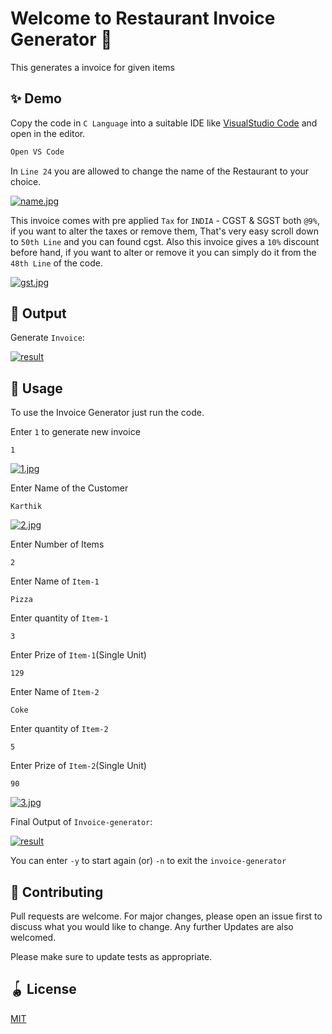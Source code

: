 # Welcome to Restaurant Invoice Generator 👋

This generates a invoice for given items 

## ✨ Demo

Copy the code in `C Language` into a suitable IDE like [VisualStudio Code](https://code.visualstudio.com/) and open in the editor.

```bash
Open VS Code
```
In `Line 24` you are allowed to change the name of the Restaurant to your choice.

[![name.jpg](https://i.postimg.cc/6Q3myjqT/name.jpg)](https://postimg.cc/LJcTWVzM)

This invoice comes with pre applied `Tax` for `INDIA` - CGST & SGST both `@9%`, if you want to alter the taxes or remove them, 
That's very easy scroll down to `50th Line` and you can found cgst. Also this invoice gives a `10%` discount before hand, if you want to alter or remove it you can simply do it from the `48th Line` of the code.

[![gst.jpg](https://i.postimg.cc/rpMq3Lf3/gst.jpg)](https://postimg.cc/0zXgKhR0)

## 💎 Output

Generate `Invoice`:

[![result](https://i.postimg.cc/6qtjNt72/4.jpg)](https://postimg.cc/34fCXMFY)

## 🚀 Usage

To use the Invoice Generator just run the code.

Enter `1` to generate new invoice
```
1
```
[![1.jpg](https://i.postimg.cc/xTcz6B89/1.jpg)](https://postimg.cc/dLc31HGf)

Enter Name of the Customer 
```
Karthik
```
[![2.jpg](https://i.postimg.cc/DfDZw0fK/2.jpg)](https://postimg.cc/t73yrXVr)

Enter Number of Items 
```
2
```
Enter Name of `Item-1`
```
Pizza
```
Enter quantity of `Item-1`
```
3
```
Enter Prize of `Item-1`(Single Unit)
```
129
```
Enter Name of `Item-2`
```
Coke
```
Enter quantity of `Item-2`
```
5
```
Enter Prize of `Item-2`(Single Unit)
```
90
```
[![3.jpg](https://i.postimg.cc/3Jvw4hW0/3.jpg)](https://postimg.cc/XpnWmTfn)

Final Output of `Invoice-generator`:

[![result](https://i.postimg.cc/6qtjNt72/4.jpg)](https://postimg.cc/34fCXMFY)

You can enter `-y` to start again (or) `-n` to exit the `invoice-generator`



## 🎀 Contributing
Pull requests are welcome. For major changes, please open an issue first to discuss what you would like to change. Any further Updates are also welcomed.

Please make sure to update tests as appropriate.

## 🪀 License
[MIT](https://choosealicense.com/licenses/mit/)
